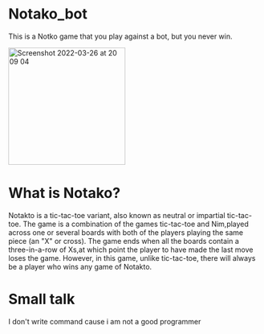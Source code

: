 # Notako_bot
This is a Notko game that you play against a bot, but you never win.

<img width="233" alt="Screenshot 2022-03-26 at 20 09 04" src="https://user-images.githubusercontent.com/71874669/160238730-e8555fc7-d695-4c66-8efe-c6043be514ee.png">


# What is Notako?
Notakto is a tic-tac-toe variant, also known as neutral or impartial tic-tac-toe. The game is a combination of the games tic-tac-toe and Nim,played across one or several boards with both of the players playing the same piece (an "X" or cross). The game ends when all the boards contain a three-in-a-row of Xs,at which point the player to have made the last move loses the game. However, in this game, unlike tic-tac-toe, there will always be a player who wins any game of Notakto.

# Small talk

I don't write command cause i am not a good programmer



